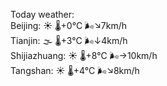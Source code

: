 Today weather:  
Beijing: ☀️   🌡️+0°C 🌬️↘7km/h  
Tianjin: 🌫  🌡️+3°C 🌬️↓4km/h  
Shijiazhuang: ☀️   🌡️+8°C 🌬️→10km/h  
Tangshan: ☀️   🌡️+4°C 🌬️↘8km/h  
